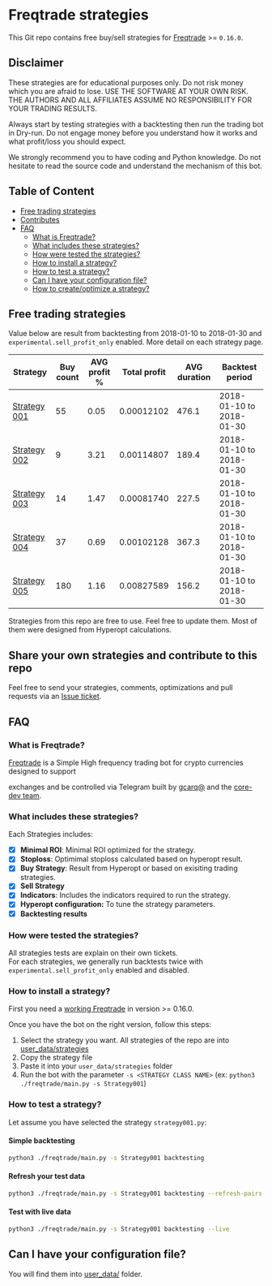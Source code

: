 # Freqtrade strategies

This Git repo contains free buy/sell strategies for [Freqtrade](https://github.com/freqtrade/freqtrade) >= `0.16.0`.

## Disclaimer

These strategies are for educational purposes only. Do not risk money 
which you are afraid to lose. USE THE SOFTWARE AT YOUR OWN RISK. THE 
AUTHORS AND ALL AFFILIATES ASSUME NO RESPONSIBILITY FOR YOUR TRADING 
RESULTS. 

Always start by testing strategies with a backtesting then run the 
trading bot in Dry-run. Do not engage money before you understand how 
it works and what profit/loss you should expect.

We strongly recommend you to have coding and Python knowledge. Do not 
hesitate to read the source code and understand the mechanism of this 
bot.

## Table of Content

- [Free trading strategies](#free-trading-strategies)
- [Contributes](#Contributes)
- [FAQ](#faq)
    - [What is Freqtrade?](#what-is-freqtrade)
    - [What includes these strategies?](#what-includes-these-strategies)
    - [How were tested the strategies?](#how-were-tested-the-strategies)
    - [How to install a strategy?](#how-to-install-a-strategy)
    - [How to test a strategy?](#how-to-test-a-strategy)
    - [Can I have your configuration file?](#can-i-have-your-configuration-file)
    - [How to create/optimize a strategy?](https://github.com/freqtrade/freqtrade/blob/develop/docs/bot-optimization.md)

## Free trading strategies
Value below are result from backtesting from 2018-01-10 to 2018-01-30 and  
`experimental.sell_profit_only` enabled. More detail on each strategy 
page.

|  Strategy | Buy count | AVG profit % | Total profit | AVG duration | Backtest period |
|-----------|-----------|--------------|--------------|--------------|-----------------|
| [Strategy 001](https://github.com/freqtrade/freqtrade-strategies/blob/master/user_data/strategies/strategy001.py) | 55 | 0.05 | 0.00012102 |  476.1 | 2018-01-10 to 2018-01-30 |
| [Strategy 002](https://github.com/freqtrade/freqtrade-strategies/blob/master/user_data/strategies/strategy002.py) | 9 | 3.21 | 0.00114807 |  189.4 | 2018-01-10 to 2018-01-30 |
| [Strategy 003](https://github.com/freqtrade/freqtrade-strategies/blob/master/user_data/strategies/strategy003.py) | 14 | 1.47 | 0.00081740 |  227.5 | 2018-01-10 to 2018-01-30 | 
| [Strategy 004](https://github.com/freqtrade/freqtrade-strategies/blob/master/user_data/strategies/strategy004.py) | 37 | 0.69 | 0.00102128 |  367.3 | 2018-01-10 to 2018-01-30 | 
| [Strategy 005](https://github.com/freqtrade/freqtrade-strategies/blob/master/user_data/strategies/strategy005.py) | 180 | 1.16 | 0.00827589 |  156.2 | 2018-01-10 to 2018-01-30 |


Strategies from this repo are free to use. Feel free to update them. 
Most of them  were designed from Hyperopt calculations.

## Share your own strategies and contribute to this repo
Feel free to send your strategies, comments, optimizations and pull requests via an 
[Issue ticket](https://github.com/freqtrade/freqtrade-strategies/issues/new).  

## FAQ

### What is Freqtrade?
[Freqtrade](https://github.com/freqtrade) is a Simple High 
frequency trading bot for crypto currencies designed to support 
 
exchanges and be controlled via Telegram built by [gcarq@](https://github.com/gcarq) and the
[core-dev team](https://github.com/orgs/freqtrade/teams/core-dev).

### What includes these strategies?

Each Strategies includes:  

- [x] **Minimal ROI**: Minimal ROI optimized for the strategy.
- [x] **Stoploss**: Optimimal stoploss calculated based on hyperopt result.
- [x] **Buy Strategy**: Result from Hyperopt or based on exisiting trading strategies.
- [x] **Sell Strategy**
- [x] **Indicators**: Includes the indicators required to run the strategy.
- [x] **Hyperopt configuration:** To tune the strategy parameters.
- [x] **Backtesting results** 

### How were tested the strategies?

All strategies tests are explain on their own tickets.  
For each strategies, we generally run backtests twice with `experimental.sell_profit_only`
enabled and disabled.

### How to install a strategy?

First you need a [working Freqtrade](https://github.com/freqtrade/freqtrade/blob/develop/docs/index.md) 
in version >= 0.16.0. 

Once you have the bot on the right version, follow this steps:

1. Select the strategy you want. All strategies of the repo are into 
[user_data/strategies](https://github.com/freqtrade/freqtrade/tree/develop/user_data/strategies)
2. Copy the strategy file
3. Paste it into your `user_data/strategies` folder
4. Run the bot with the parameter `-s <STRATEGY CLASS NAME>` (ex: `python3 ./freqtrade/main.py -s Strategy001`)

### How to test a strategy?

Let assume you have selected the strategy `strategy001.py`:

#### Simple backtesting

```bash
python3 ./freqtrade/main.py -s Strategy001 backtesting
```

#### Refresh your test data

```bash
python3 ./freqtrade/main.py -s Strategy001 backtesting --refresh-pairs-cached
```

#### Test with live data

```bash
python3 ./freqtrade/main.py -s Strategy001 backtesting --live
```

## Can I have your configuration file?

You will find them into [user_data/](https://github.com/freqtrade/freqtrade-strategies/tree/master/user_data) folder.
